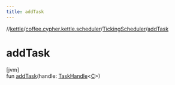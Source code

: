 ```yaml
---
title: addTask
---
```

//[kettle](../../../index.html)/[coffee.cypher.kettle.scheduler](../index.html)/[TickingScheduler](index.html)/[addTask](add-task.html)



# addTask



[jvm]\
fun [addTask](add-task.html)(handle: [TaskHandle](../-task-handle/index.html)&lt;[C](index.html)&gt;)




